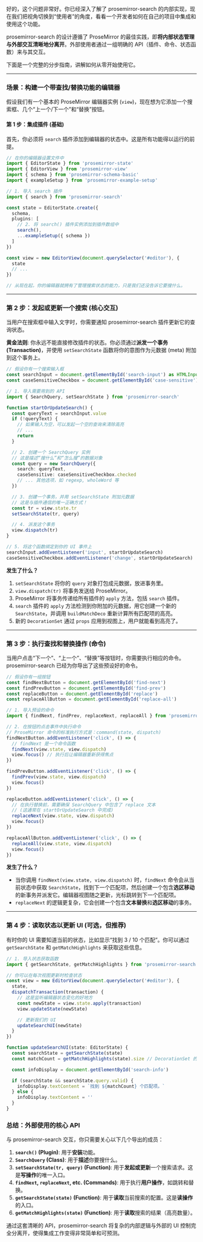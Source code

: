 好的，这个问题非常好。你已经深入了解了 prosemirror-search 的内部实现，现在我们把视角切换到“使用者”的角度，看看一个开发者如何在自己的项目中集成和使用这个功能。

prosemirror-search 的设计遵循了 ProseMirror 的最佳实践，即**将内部状态管理与外部交互清晰地分离开**。外部使用者通过一组明确的 API（插件、命令、状态函数）来与其交互。

下面是一个完整的分步指南，讲解如何从零开始使用它。

---

### 场景：构建一个带查找/替换功能的编辑器

假设我们有一个基本的 ProseMirror 编辑器实例 (`view`)，现在想为它添加一个搜索框、几个“上一个/下一个”和“替换”按钮。

#### 第 1 步：集成插件 (基础)

首先，你必须将 `search` 插件添加到编辑器的状态中。这是所有功能得以运行的前提。

```typescript
// 在你的编辑器设置文件中
import { EditorState } from 'prosemirror-state'
import { EditorView } from 'prosemirror-view'
import { schema } from 'prosemirror-schema-basic'
import { exampleSetup } from 'prosemirror-example-setup'

// 1. 导入 search 插件
import { search } from 'prosemirror-search'

const state = EditorState.create({
  schema,
  plugins: [
    // 2. 将 search() 插件实例添加到插件数组中
    search(),
    ...exampleSetup({ schema })
  ]
})

const view = new EditorView(document.querySelector('#editor'), {
  state
  // ...
})

// 从现在起，你的编辑器就拥有了管理搜索状态的能力，只是我们还没告诉它要搜什么。
```

---

### 第 2 步：发起或更新一个搜索 (核心交互)

当用户在搜索框中输入文字时，你需要通知 prosemirror-search 插件更新它的查询状态。

**黄金法则**: 你永远不能直接修改插件的状态。你必须通过**派发一个事务 (Transaction)**，并使用 `setSearchState` 函数将你的意图作为元数据 (meta) 附加到这个事务上。

```typescript
// 假设你有一个搜索输入框
const searchInput = document.getElementById('search-input') as HTMLInputElement
const caseSensitiveCheckbox = document.getElementById('case-sensitive') as HTMLInputElement

// 1. 导入需要用到的 API
import { SearchQuery, setSearchState } from 'prosemirror-search'

function startOrUpdateSearch() {
  const queryText = searchInput.value
  if (!queryText) {
    // 如果输入为空，可以发起一个空的查询来清除高亮
    // ...
    return
  }

  // 2. 创建一个 SearchQuery 实例
  // 这是描述“搜什么”和“怎么搜”的数据对象
  const query = new SearchQuery({
    search: queryText,
    caseSensitive: caseSensitiveCheckbox.checked
    // ... 其他选项，如 regexp, wholeWord 等
  })

  // 3. 创建一个事务，并用 setSearchState 附加元数据
  // 这是与插件通信的唯一正确方式！
  const tr = view.state.tr
  setSearchState(tr, query)

  // 4. 派发这个事务
  view.dispatch(tr)
}

// 5. 将这个函数绑定到你的 UI 事件上
searchInput.addEventListener('input', startOrUpdateSearch)
caseSensitiveCheckbox.addEventListener('change', startOrUpdateSearch)
```

**发生了什么？**

1.  `setSearchState` 将你的 `query` 对象打包成元数据，放进事务里。
2.  `view.dispatch(tr)` 将事务发送给 ProseMirror。
3.  ProseMirror 将事务传递给所有插件的 `apply` 方法，包括 `search` 插件。
4.  `search` 插件的 `apply` 方法检测到你附加的元数据，用它创建一个新的 `SearchState`，并调用 `buildMatchDeco` 重新计算所有匹配项的高亮。
5.  新的 `DecorationSet` 通过 `props` 应用到视图上，用户就能看到高亮了。

---

### 第 3 步：执行查找和替换操作 (命令)

当用户点击“下一个”、“上一个”、“替换”等按钮时，你需要执行相应的命令。prosemirror-search 已经为你导出了这些预设好的命令。

```typescript
// 假设你有一组按钮
const findNextButton = document.getElementById('find-next')
const findPrevButton = document.getElementById('find-prev')
const replaceButton = document.getElementById('replace')
const replaceAllButton = document.getElementById('replace-all')

// 1. 导入预设的命令
import { findNext, findPrev, replaceNext, replaceAll } from 'prosemirror-search'

// 2. 在按钮的点击事件中执行命令
// ProseMirror 命令的标准执行方式是：command(state, dispatch)
findNextButton.addEventListener('click', () => {
  // findNext 是一个命令函数
  findNext(view.state, view.dispatch)
  view.focus() // 执行后让编辑器重新获得焦点
})

findPrevButton.addEventListener('click', () => {
  findPrev(view.state, view.dispatch)
  view.focus()
})

replaceButton.addEventListener('click', () => {
  // 在执行替换前，需要确保 SearchQuery 中包含了 replace 文本
  // (这通常在 startOrUpdateSearch 中完成)
  replaceNext(view.state, view.dispatch)
  view.focus()
})

replaceAllButton.addEventListener('click', () => {
  replaceAll(view.state, view.dispatch)
  view.focus()
})
```

**发生了什么？**

- 当你调用 `findNext(view.state, view.dispatch)` 时，`findNext` 命令会从当前状态中获取 `SearchState`，找到下一个匹配项，然后创建一个包含**选区移动**的新事务并派发它。编辑器视图随之更新，光标跳转到下一个匹配项。
- `replaceNext` 的逻辑更复杂，它会创建一个包含**文本替换**和**选区移动**的事务。

---

### 第 4 步：读取状态以更新 UI (可选，但推荐)

有时你的 UI 需要知道当前的状态，比如显示“找到 3 / 10 个匹配”。你可以通过 `getSearchState` 和 `getMatchHighlights` 来获取这些信息。

```typescript
// 1. 导入状态获取函数
import { getSearchState, getMatchHighlights } from 'prosemirror-search'

// 你可以在每次视图更新时检查状态
const view = new EditorView(document.querySelector('#editor'), {
  state,
  dispatchTransaction(transaction) {
    // 这是监听编辑器状态变化的好地方
    const newState = view.state.apply(transaction)
    view.updateState(newState)

    // 更新我们的 UI
    updateSearchUI(newState)
  }
})

function updateSearchUI(state: EditorState) {
  const searchState = getSearchState(state)
  const matchCount = getMatchHighlights(state).size // DecorationSet 的 size 就是匹配数

  const infoDisplay = document.getElementById('search-info')

  if (searchState && searchState.query.valid) {
    infoDisplay.textContent = `找到 ${matchCount} 个匹配项。`
  } else {
    infoDisplay.textContent = ''
  }
}
```

### 总结：外部使用的核心 API

与 prosemirror-search 交互，你只需要关心以下几个导出的成员：

1.  **`search()` (Plugin)**: 用于**安装**功能。
2.  **`SearchQuery` (Class)**: 用于**描述**你要搜什么。
3.  **`setSearchState(tr, query)` (Function)**: 用于**发起或更新**一个搜索请求。这是**写操作**的唯一入口。
4.  **`findNext`, `replaceNext`, etc. (Commands)**: 用于执行**用户操作**，如跳转和替换。
5.  **`getSearchState(state)` (Function)**: 用于**读取**当前搜索的配置。这是**读操作**的入口。
6.  **`getMatchHighlights(state)` (Function)**: 用于**读取**搜索的结果（高亮数量）。

通过这套清晰的 API，prosemirror-search 将复杂的内部逻辑与外部的 UI 控制完全分离开，使得集成工作变得非常简单和可预测。

